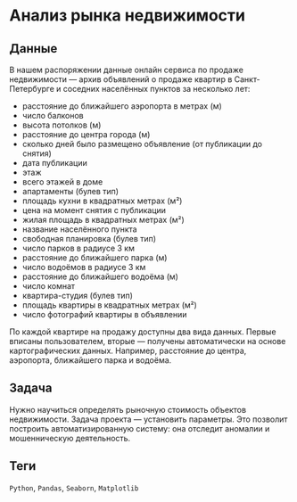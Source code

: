 # Анализ рынка недвижимости


## Данные

В нашем распоряжении данные онлайн сервиса по продаже недвижимости — архив объявлений о продаже квартир в Санкт-Петербурге и соседних населённых пунктов за несколько лет:
* расстояние до ближайшего аэропорта в метрах (м)
* число балконов
* высота потолков (м)
* расстояние до центра города (м)
* сколько дней было размещено объявление (от публикации до снятия)
* дата публикации
* этаж
* всего этажей в доме
* апартаменты (булев тип)
* площадь кухни в квадратных метрах (м²)
* цена на момент снятия с публикации
* жилая площадь в квадратных метрах (м²)
* название населённого пункта
* свободная планировка (булев тип)
* число парков в радиусе 3 км
* расстояние до ближайшего парка (м)
* число водоёмов в радиусе 3 км
* расстояние до ближайшего водоёма (м)
* число комнат
* квартира-студия (булев тип)
* площадь квартиры в квадратных метрах (м²)
* число фотографий квартиры в объявлении

По каждой квартире на продажу доступны два вида данных. Первые вписаны пользователем, вторые — получены автоматически на основе картографических данных. Например, расстояние до центра, аэропорта, ближайшего парка и водоёма. 

## Задача

Нужно научиться определять рыночную стоимость объектов недвижимости. Задача проекта — установить параметры. Это позволит построить автоматизированную систему: она отследит аномалии и мошенническую деятельность. 

## Теги
`Python`, `Pandas`, `Seaborn`, `Matplotlib`
